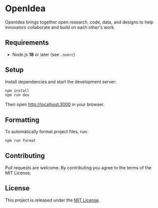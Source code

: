 # OpenIdea

OpenIdea brings together open research, code, data, and designs to help innovators collaborate and build on each other's work.

## Requirements

- Node.js **18** or later (see `.nvmrc`)

## Setup

Install dependencies and start the development server:

```bash
npm install
npm run dev
```

Then open [http://localhost:3000](http://localhost:3000) in your browser.

## Formatting

To automatically format project files, run:

```bash
npm run format
```

## Contributing

Pull requests are welcome. By contributing you agree to the terms of the MIT License.

## License

This project is released under the [MIT License](LICENSE).
